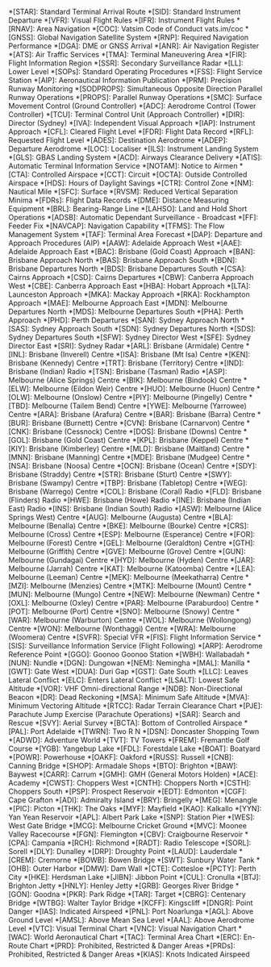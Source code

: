 *[STAR]: Standard Terminal Arrival Route
*[SID]: Standard Instrument Departure
*[VFR]: Visual Flight Rules
*[IFR]: Instrument Flight Rules
*[RNAV]: Area Navigation
*[COC]: Vatsim Code of Conduct vats.im/coc
*[GNSS]: Global Navigation Satellite System
*[RNP]: Required Navigation Performance
*[DGA]: DME or GNSS Arrival
*[ANR]: Air Navigation Register   
*[ATS]: Air Traffic Services
*[TMA]: Terminal Maneuvering Area
*[FIR]: Flight Information Region
*[SSR]: Secondary Surveillance Radar
*[LL]: Lower Level
*[SOPs]: Standard Operating Procedures
*[FSS]: Flight Service Station
*[AIP]: Aeronautical Information Publication
*[PRM]: Precision Runway Monitoring
*[SODPROPS]: Simultaneous Opposite Direction Parallel Runway Operations
*[PROPS]: Parallel Runway Operations
*[SMC]: Surface Movement Control (Ground Controller)
*[ADC]: Aerodrome Control (Tower Controller)
*[TCU]: Terminal Control Unit (Approach Controller)
*[DIR]: Director (Sydney)
*[IVA]: Independent Visual Approach
*[IAP]: Instrument Approach
*[CFL]: Cleared Flight Level
*[FDR]: Flight Data Record
*[RFL]: Requested Flight Level
*[ADES]: Destination Aerodrome
*[ADEP]: Departure Aerodrome
*[LOC]: Localiser
*[ILS]: Instrument Landing System
*[GLS]: GBAS Landing System
*[ACD]: Airways Clearance Delivery
*[ATIS]: Automatic Terminal Information Service
*[NOTAM]: Notice to Airmen
*[CTA]: Controlled Airspace
*[CCT]: Circuit
*[OCTA]: Outside Controlled Airspace
*[HDS]: Hours of Daylight Savings
*[CTR]: Control Zone
*[NM]: Nautical Mile
*[SFC]: Surface
*[RVSM]: Reduced Vertical Separation Minima
*[FDRs]: Flight Data Records
*[DME]: Distance Measuring Equipment
*[BRL]: Bearing-Range Line
*[LAHSO]: Land and Hold Short Operations
*[ADSB]: Automatic Dependant Surveillance - Broadcast
*[FF]: Feeder Fix
*[NAVCAP]: Navigation Capability
*[TFMS]: The Flow Management System
*[TAF]: Terminal Area Forecast
*[DAP]: Departure and Approach Procedures (AIP)
*[AAW]: Adelaide Approach West
*[AAE]: Adelaide Approach East
*[BAC]: Brisbane (Gold Coast) Approach
*[BAN]: Brisbane Approach North
*[BAS]: Brisbane Approach South
*[BDN]: Brisbane Departures North
*[BDS]: Brisbane Departures South
*[CSA]: Cairns Approach
*[CSD]: Cairns Departures
*[CBW]: Canberra Approach West
*[CBE]: Canberra Approach East
*[HBA]: Hobart Approach
*[LTA]: Launceston Approach
*[MKA]: Mackay Approach
*[RKA]: Rockhampton Approach
*[MAE]: Melbourne Approach East
*[MDN]: Melbourne Departures North
*[MDS]: Melbourne Departures South
*[PHA]: Perth Approach
*[PHD]: Perth Departures
*[SAN]: Sydney Approach North
*[SAS]: Sydney Approach South
*[SDN]: Sydney Departures North
*[SDS]: Sydney Departures South
*[SFW]: Sydney Director West
*[SFE]: Sydney Director East
*[SRI]: Sydney Radar
*[ARL]: Brisbane (Armidale) Centre
*[INL]: Brisbane (Inverell) Centre
*[ISA]: Brisbane (Mt Isa) Centre
*[KEN]: Brisbane (Kennedy) Centre
*[TRT]: Brisbane (Territory) Centre
*[IND]: Brisbane (Indian) Radio
*[TSN]: Brisbane (Tasman) Radio
*[ASP]: Melbourne (Alice Springs) Centre
*[BIK]: Melbourne (Bindook) Centre
*[ELW]: Melbourne (Eildon Weir) Centre
*[HUO]: Melbourne (Huon) Centre
*[OLW]: Melbourne (Onslow) Centre
*[PIY]: Melbourne (Pingelly) Centre
*[TBD]: Melbourne (Tailem Bend) Centre
*[YWE]: Melbourne (Yarrowee) Centre
*[ARA]: Brisbane (Arafura) Centre
*[BAR]: Brisbane (Barra) Centre
*[BUR]: Brisbane (Burnett) Centre
*[CVN]: Brisbane (Carnarvon) Centre
*[CNK]: Brisbane (Cessnock) Centre
*[DOS]: Brisbane (Downs) Centre
*[GOL]: Brisbane (Gold Coast) Centre
*[KPL]: Brisbane (Keppel) Centre
*[KIY]: Brisbane (Kimberley) Centre
*[MLD]: Brisbane (Maitland) Centre
*[MNN]: Brisbane (Manning) Centre
*[MDE]: Brisbane (Mudgee) Centre
*[NSA]: Brisbane (Noosa) Centre
*[OCN]: Brisbane (Ocean) Centre
*[SDY]: Brisbane (Straddy) Centre
*[STR]: Brisbane (Sturt) Centre
*[SWY]: Brisbane (Swampy) Centre
*[TBP]: Brisbane (Tabletop) Centre
*[WEG]: Brisbane (Warrego) Centre
*[COL]: Brisbane (Coral) Radio
*[FLD]: Brisbane (Flinders) Radio
*[HWE]: Brisbane (Howe) Radio
*[INE]: Brisbane (Indian East) Radio
*[INS]: Brisbane (Indian South) Radio
*[ASW]: Melbourne (Alice Springs West) Centre
*[AUG]: Melbourne (Augusta) Centre
*[BLA]: Melbourne (Benalla) Centre
*[BKE]: Melbourne (Bourke) Centre
*[CRS]: Melbourne (Cross) Centre
*[ESP]: Melbourne (Esperance) Centre
*[FOR]: Melbourne (Forest) Centre
*[GEL]: Melbourne (Geraldton) Centre
*[GTH]: Melbourne (Griffith) Centre
*[GVE]: Melbourne (Grove) Centre
*[GUN]: Melbourne (Gundagai) Centre
*[HYD]: Melbourne (Hyden) Centre
*[JAR]: Melbourne (Jarrah) Centre
*[KAT]: Melbourne (Katoomba) Centre
*[LEA]: Melbourne (Leeman) Centre
*[MEK]: Melbourne (Meekatharra) Centre
*[MZI]: Melbourne (Menzies) Centre
*[MTK]: Melbourne (Mount) Centre
*[MUN]: Melbourne (Mungo) Centre
*[NEW]: Melbourne (Newman) Centre
*[OXL]: Melbourne (Oxley) Centre
*[PAR]: Melbourne (Paraburdoo) Centre
*[POT]: Melbourne (Port) Centre
*[SNO]: Melbourne (Snowy) Centre
*[WAR]: Melbourne (Warburton) Centre
*[WOL]: Melbourne (Wollongong) Centre
*[WON]: Melbourne (Wonthaggi) Centre
*[WRA]: Melbourne (Woomera) Centre
*[SVFR]: Special VFR
*[FIS]: Flight Information Service
*[SIS]: Surveillance Information Service (Flight Following)
*[ARP]: Aerodrome Reference Point
*[GGO]: Goonoo Goonoo Station
*[WBH]: Wallabadah
*[NUN]: Nundle
*[DGN]: Dungowan
*[NEM]: Nemingha
*[MAL]: Manilla
*[GWT]: Gate West
*[DUA]: Duri Gap
*[GST]: Gate South
*[LLC]: Leaves Lateral Conflict
*[ELC]: Enters Lateral Conflict
*[LSALT]: Lowest Safe Altitude
*[VOR]: VHF Omni-directional Range
*[NDB]: Non-Directional Beacon
*[DR]: Dead Reckoning
*[MSA]: Minimum Safe Altitude
*[MVA]: Minimum Vectoring Altitude
*[RTCC]: Radar Terrain Clearance Chart
*[PJE]: Parachute Jump Exercise (Parachute Operations)
*[SAR]: Search and Rescue
*[SVY]: Aerial Survey
*[BCTA]: Bottom of Controlled Airspace
*[PAL]: Port Adelaide
*[TWRN]: Two R N
*[DSN]: Doncaster Shopping Town
*[ADWD]: Adventure World
*[TVT]: TV Towers
*[FREM]: Fremantle Golf Course
*[YGB]: Yangebup Lake
*[FDL]: Forestdale Lake
*[BOAT]: Boatyard
*[POWR]: Powerhouse
*[OAKF]: Oakford
*[RUSS]: Russell
*[CNB]: Canning Bridge
*[SHOP]: Armadale Shops
*[BTO]: Brighton
*[BAW]: Baywest
*[CARR]: Carrum
*[GMH]: GMH (General Motors Holden)
*[ACE]: Academy
*[CWST]: Choppers West
*[CNTH]: Choppers North
*[CSTH]: Choppers South
*[PSP]: Prospect Reservoir
*[EDT]: Edmonton
*[CGF]: Cape Grafton
*[ADI]: Admiralty Island
*[BRY]: Bringelly
*[MEG]: Menangle
*[PIC]: Picton
*[THK]: The Oaks
*[MYF]: Mayfield
*[KAO]: Kalkallo
*[YYN]: Yan Yean Reservoir
*[APL]: Albert Park Lake
*[SNP]: Station Pier
*[WES]: West Gate Bridge
*[MCG]: Melbourne Cricket Ground
*[MVC]: Moonee Valley Racecourse
*[FGN]: Flemington
*[CBV]: Craigbourne Reservoir
*[CPA]: Campania
*[RCH]: Richmond
*[RADT]: Radio Telescope
*[SORL]: Sorell
*[DLY]: Dunalley
*[DRP]: Droughty Point
*[LAUD]: Lauderdale
*[CREM]: Cremorne
*[BOWB]: Bowen Bridge
*[SWT]: Sunbury Water Tank
*[OHB]: Outer Harbor
*[DMW]: Dam Wall
*[CTE]: Cottesloe
*[PCTY]: Perth City
*[HKE]: Herdsman Lake
*[JIBN]: Jibbon Point
*[CUL]: Cronulla
*[BTJ]: Brighton Jetty
*[HNLY]: Henley Jetty
*[GRB]: Georges River Bridge
*[GON]: Goodna
*[PKR]: Park Ridge
*[TAR]: Target
*[CBRG]: Centenary Bridge
*[WTBG]: Walter Taylor Bridge
*[KCFF]: Kingscliff
*[DNGR]: Point Danger
*[IAS]: Indicated Airspeed
*[PNL]: Port Noarlunga
*[AGL]: Above Ground Level
*[AMSL]: Above Mean Sea Level
*[AAL]: Above Aerodrome Level
*[VTC]: Visual Terminal Chart
*[VNC]: Visual Navigation Chart
*[WAC]: World Aeronautical Chart
*[TAC]: Terminal Area Chart
*[ERC]: En-Route Chart
*[PRD]: Prohibited, Restricted & Danger Areas
*[PRDs]: Prohibited, Restricted & Danger Areas
*[KIAS]: Knots Indicated Airspeed